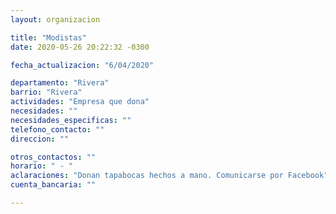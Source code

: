 ```yaml
---
layout: organizacion

title: "Modistas"
date: 2020-05-26 20:22:32 -0300

fecha_actualizacion: "6/04/2020"

departamento: "Rivera"
barrio: "Rivera"
actividades: "Empresa que dona"
necesidades: ""
necesidades_especificas: ""
telefono_contacto: ""
direccion: ""

otros_contactos: ""
horario: " - "
aclaraciones: "Donan tapabocas hechos a mano. Comunicarse por Facebook"
cuenta_bancaria: ""

---
```

